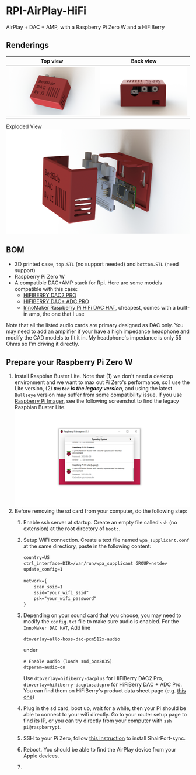 # RPI-AirPlay-HiFi

AirPlay + DAC + AMP, with a Raspberry Pi Zero W and a HiFiBerry

## Renderings
Top view           |  Back view
:-------------------------:|:-------------------------:
![top](Renderings/top.JPG) | ![back](Renderings/back.JPG)
Exploded View
![explode](Renderings/explode.JPG)

## BOM

- 3D printed case, `top.STL` (no support needed) and `bottom.STL` (need support)
- Raspberry Pi Zero W
- A compatible DAC+AMP stack for Rpi. Here are some models compatible with this case:
  - [HIFIBERRY DAC2 PRO](https://www.hifiberry.com/shop/boards/hifiberry-dac2-pro/)
  - [HIFIBERRY DAC+ ADC PRO](https://www.hifiberry.com/shop/boards/hifiberry-dac-adc-pro/)
  - [InnoMaker Raspberry Pi HiFi DAC HAT](https://www.amazon.com/gp/product/B07D13QWV9/ref=ppx_yo_dt_b_search_asin_title?ie=UTF8&psc=1), cheapest, comes with a built-in amp, the one that I use
  
Note that all the listed audio cards are primary designed as DAC only. 
You may need to add an amplifier if your have a high impedance headphone and modify the CAD models to fit it in.
My headphone's impedance is only 55 Ohms so I'm driving it directly.

## Prepare your Raspberry Pi Zero W

1. Install Raspbian Buster Lite. Note that (1) we don't need a desktop environment and we want to max out Pi Zero's performance, so I use the Lite version, (2) ***`Buster` is the legacy version***, and using the latest `Bullseye` version may suffer from some compatibility issue. If you use [Raspberry Pi Imager](https://www.raspberrypi.com/software/), see the following screenshot to find the legacy Raspbian Buster Lite. ![imager](Renderings/imager.PNG)
2. Before removing the sd card from your computer, do the following step:
   1. Enable ssh server at startup. Create an empty file called `ssh` (no extension) at the root directory of `boot:`.
   2. Setup WiFi connection. Create a text file named `wpa_supplicant.conf` at the same directiory, paste in the following content: 

        ```
        country=US
        ctrl_interface=DIR=/var/run/wpa_supplicant GROUP=netdev
        update_config=1

        network={
            scan_ssid=1
            ssid="your_wifi_ssid"
            psk="your_wifi_password"
        }
        ```
    3. Depending on your sound card that you choose, you may need to modify the `config.txt` file to make sure audio is enabled. For the `InnoMaker DAC HAT`, Add line 
        ```
        dtoverlay=allo-boss-dac-pcm512x-audio
        ``` 
        under 
        ```
        # Enable audio (loads snd_bcm2835)
        dtparam=audio=on
        ```
        Use `dtoverlay=hifiberry-dacplus` for HiFiBerry DAC2 Pro, `dtoverlay=hifiberry-dacplusadcpro` for HiFiBerry DAC + ADC Pro. You can find them on HiFiBerry's product data sheet page (e.g. [this one](https://www.hifiberry.com/docs/data-sheets/datasheet-dac-adc-pro/))
    
    4. Plug in the sd card, boot up, wait for a while, then your Pi should be able to connect to your wifi directly. Go to your router setup page to find its IP, or you can try directly from your computer with `ssh pi@raspberrypi`. 
    5. SSH to your Pi Zero, follow [this instruction](https://github.com/mikebrady/shairport-sync/blob/master/INSTALL.md) to install ShairPort-sync. 
    6. Reboot. You should be able to find the AirPlay device from your Apple devices.
    7. 
